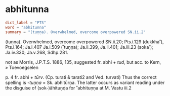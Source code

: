 # abhitunna

``` toml
dict_label = "PTS"
word = "abhitunna"
summary = "(tuṇṇa). Overwhelmed, overcome overpowered SN.ii.2"
```

(tuṇṇa). Overwhelmed, overcome overpowered SN.ii.20; Pts.i.129 (dukkha˚), Pts.i.164; Ja.i.407 Ja.i.509 (˚tuṇṇa); Ja.ii.399, Ja.ii.401; Ja.iii.23 (soka˚); Ja.iv.330; Ja.v.268, Sdhp.281.

not as Morris, J.P.T.S. 1886, 135, suggested fr. abhi \+ *tud*, but acc. to Kern,
» Toevoegselen

 p. 4 fr. abhi \+ *tūrv*. (Cp. turati & tarati2 and Ved. turvati) Thus the correct spelling is *\-tuṇṇa* = Sk. abhitūrṇa. The latter occurs as variant reading under the disguise of (sok\-)âhituṇḍa for ˚abhituṇṇa at M. Vastu iii.2

